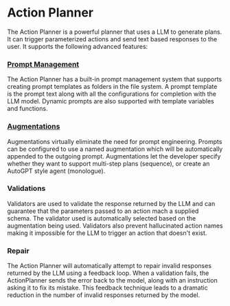 # Action Planner

The Action Planner is a powerful planner that uses a LLM to generate plans. It can trigger parameterized actions and send text based responses to the user. It supports the following advanced features:

### [Prompt Management](./PROMPTS.md)

The Action Planner has a built-in prompt management system that supports creating prompt templates as folders in the file system. A prompt template is the prompt text along with all the configurations for completion with the LLM model. Dynamic prompts are also supported with template variables and functions.

### [Augmentations](./AUGMENTATIONS.md)
Augmentations virtually eliminate the need for prompt engineering. Prompts
can be configured to use a named augmentation which will be automatically appended to the outgoing
prompt. Augmentations let the developer specify whether they want to support multi-step plans (sequence),
or create an AutoGPT style agent (monologue).

### Validations 
Validators are used to validate the response returned by the LLM and can guarantee
that the parameters passed to an action mach a supplied schema. The validator used is automatically
selected based on the augmentation being used. Validators also prevent hallucinated action names
making it impossible for the LLM to trigger an action that doesn't exist.

### Repair 
The Action Planner will automatically attempt to repair invalid responses returned by the
LLM using a feedback loop. When a validation fails, the ActionPlanner sends the error back to the
model, along with an instruction asking it to fix its mistake. This feedback technique leads to a
dramatic reduction in the number of invalid responses returned by the model.
